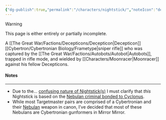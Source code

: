```yaml
---
{"dg-publish":true,"permalink":"/characters/nightstick/","noteIcon":"default"}
---
```

  
>[!warning] 
>This page is either entirely or partially incomplete. 

A [[The Great War/Factions/Decepticons/Decepticon\|Decepticon]] [[Cybertron/Cybertronian Biology/Frametype\|sniper rifle]] who was captured by the [[The Great War/Factions/Autobots/Autobot\|Autobots]], trapped in rifle mode, and wielded by [[Characters/Moonracer\|Moonracer]] against his fellow Decepticons.
#### Notes
---
- Due to the… [confusing nature of Nightstick(s)](https://tfwiki.net/wiki/Nightstick_(disambiguation)/grid) I must clarify that *this* Nightstick is based on the [Nebulan criminal bonded to Cyclonus](https://tfwiki.net/wiki/Nightstick_(G1)). 
- While most Targetmaster pairs are comprised of a Cybertronian and their [Nebulan](https://tfwiki.net/wiki/Nebulan) weapon in canon, I’ve decided that most of these Nebulans are Cybertronian gunformers in Mirror Mirror. 